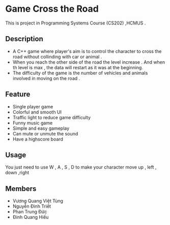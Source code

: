 # Game Cross the Road 
This is project in Programming Systems Course (CS202) ,HCMUS .

## Description
- A C++ game where player's aim is to control the character to cross the road without collinding with car or animal .
- When you reach the other side of the road the level increase . And when th level is max , the data will restart as it was at the beginning.
- The difficulty of the game is the number of vehicles and animals involved in moving on the road .
 
## Feature
- Single player game 
- Colorful and smooth UI 
- Traffic light to reduce game difficulty 
- Funny music game 
- Simple and easy gameplay
- Can mute or unmute the sound 
- Have a highscore board 
## Usage
You just need to use W , A , S , D to make your character move up , left , down ,right
## Members
- Vương Quang Việt Tùng 
- Nguyễn Đình Triết 
- Phan Trung Đức 
- Đinh Quang Hiếu 
